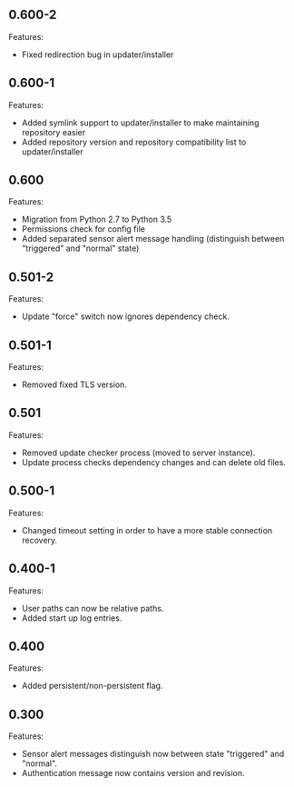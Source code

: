 ## 0.600-2

Features:

* Fixed redirection bug in updater/installer


## 0.600-1

Features:

* Added symlink support to updater/installer to make maintaining repository easier
* Added repository version and repository compatibility list to updater/installer 


## 0.600

Features:

* Migration from Python 2.7 to Python 3.5
* Permissions check for config file
* Added separated sensor alert message handling (distinguish between "triggered" and "normal" state)


## 0.501-2

Features:

* Update "force" switch now ignores dependency check.


## 0.501-1

Features:

* Removed fixed TLS version.


## 0.501

Features:

* Removed update checker process (moved to server instance).
* Update process checks dependency changes and can delete old files.


## 0.500-1

Features:

* Changed timeout setting in order to have a more stable connection recovery.


## 0.400-1

Features:

* User paths can now be relative paths.
* Added start up log entries.


## 0.400

Features:

* Added persistent/non-persistent flag.


## 0.300

Features:

* Sensor alert messages distinguish now between state "triggered" and "normal".
* Authentication message now contains version and revision.
